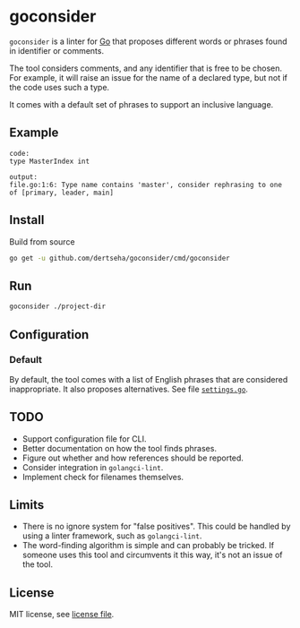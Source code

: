 # goconsider

`goconsider` is a linter for [Go](https://golang.org) that proposes different words or phrases
found in identifier or comments.

The tool considers comments, and any identifier that is free to be chosen.
For example, it will raise an issue for the name of a declared type, but not if the code uses such a type.

It comes with a default set of phrases to support an inclusive language.  

## Example

```
code:
type MasterIndex int

output:
file.go:1:6: Type name contains 'master', consider rephrasing to one of [primary, leader, main]
```

## Install

Build from source

```sh
go get -u github.com/dertseha/goconsider/cmd/goconsider
```

## Run

```sh
goconsider ./project-dir
```

## Configuration

### Default
By default, the tool comes with a list of English phrases that are considered inappropriate.
It also proposes alternatives. See file [`settings.go`](settings.go).

## TODO

* Support configuration file for CLI.
* Better documentation on how the tool finds phrases.
* Figure out whether and how references should be reported.
* Consider integration in `golangci-lint`.
* Implement check for filenames themselves.

## Limits

* There is no ignore system for "false positives". This could be handled by using a linter framework, such as `golangci-lint`.
* The word-finding algorithm is simple and can probably be tricked. If someone uses this tool and circumvents it this way, it's not an issue of the tool. 

## License

MIT license, see [license file](LICENSE).
